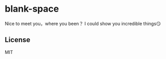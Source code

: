 # blank-space
Nice to meet you，where you been？ I could show you incredible things😏

## License

MIT
